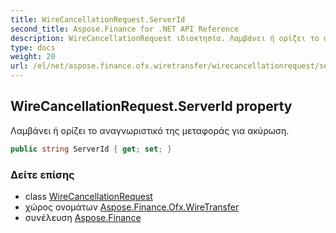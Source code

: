 ```yaml
---
title: WireCancellationRequest.ServerId
second_title: Aspose.Finance for .NET API Reference
description: WireCancellationRequest ιδιοκτησία. Λαμβάνει ή ορίζει το αναγνωριστικό της μεταφοράς για ακύρωση.
type: docs
weight: 20
url: /el/net/aspose.finance.ofx.wiretransfer/wirecancellationrequest/serverid/
---
```

## WireCancellationRequest.ServerId property

Λαμβάνει ή ορίζει το αναγνωριστικό της μεταφοράς για ακύρωση.

```csharp
public string ServerId { get; set; }
```

### Δείτε επίσης

* class [WireCancellationRequest](../)
* χώρος ονομάτων [Aspose.Finance.Ofx.WireTransfer](../../wirecancellationrequest/)
* συνέλευση [Aspose.Finance](../../../)


